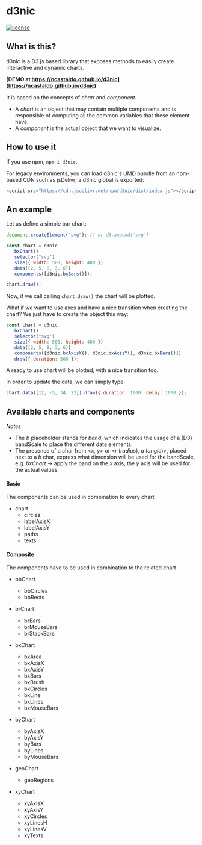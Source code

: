 # d3nic

[![license](https://img.shields.io/github/license/ncastaldo/d3nic)](LICENSE-MIT)

## What is this?

d3nic is a D3.js based library that exposes methods to easily create interactive and dynamic charts.

**[DEMO at https://ncastaldo.github.io/d3nic](https://ncastaldo.github.io/d3nic)**

It is based on the concepts of _chart_ and _component_.

- A _chart_ is an object that may contain multiple components and is responsible of computing all the common variables that these element have.
- A _component_ is the actual object that we want to visualize.

## How to use it

If you use npm, `npm i d3nic`.

For legacy environments, you can load d3nic's UMD bundle from an npm-based CDN such as jsDelivr; a d3nic global is exported:

```js
<script src="https://cdn.jsdelivr.net/npm/d3nic/dist/index.js"></script>
```

## An example

Let us define a simple bar chart:

```js
document.createElement("svg"); // or d3.append('svg')

const chart = d3nic
  .bxChart()
  .selector("svg")
  .size({ width: 500, height: 400 })
  .data([2, 5, 8, 3, 6])
  .components([d3nic.bxBars()]);

chart.draw();
```

Now, if we call calling `chart.draw()` the chart will be plotted.

What if we want to use axes and have a nice transition when creating the chart? We just have to create the object this way:

```js
const chart = d3nic
  .bxChart()
  .selector("svg")
  .size({ width: 500, height: 400 })
  .data([2, 5, 8, 3, 6])
  .components([d3nic.bxAxisX(), d3nic.bxAxisY(), d3nic.bxBars()])
  .draw({ duration: 500 });
```

A ready to use chart will be plotted, with a nice transition too.

In order to update the data, we can simply type:

```js
chart.data([12, -5, 34, 22]).draw({ duration: 1000, delay: 1000 });
```

## Available charts and components

_Notes_

- The _b_ placeholder stands for _band_, which indicates the usage of a (D3) bandScale to place the different data elements.
- The presence of a char from <_x_, _y_> or <_r_ (_radius_), _a_ (_angle_)>, placed next to a _b_ char, express what dimension will be used for the bandScale, e.g. _bxChart_ -> apply the band on the _x_ axis, the _y_ axis will be used for the actual values.

#### Basic

The components can be used in combination to every chart

- chart
  - circles
  - labelAxisX
  - labelAxisY
  - paths
  - texts

#### Composite

The components have to be used in combination to the related chart

- bbChart

  - bbCircles
  - bbRects

- brChart

  - brBars
  - brMouseBars
  - brStackBars

- bxChart

  - bxArea
  - bxAxisX
  - bxAxisY
  - bxBars
  - bxBrush
  - bxCircles
  - bxLine
  - bxLines
  - bxMouseBars

- byChart

  - byAxisX
  - byAxisY
  - byBars
  - byLines
  - byMouseBars

- geoChart

  - geoRegions

- xyChart
  - xyAxisX
  - xyAxisY
  - xyCircles
  - xyLinesH
  - xyLinesV
  - xyTexts
